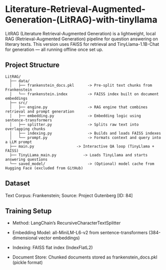 # Literature-Retrieval-Augmented-Generation-(LitRAG)-with-tinyllama

LitRAG (Literature Retrieval-Augmented Generation) is a lightweight, local RAG (Retrieval-Augmented Generation) pipeline for question answering on literary texts. This version uses FAISS for retrieval and TinyLlama-1.1B-Chat for generation — all running offline once set up.

## Project Structure

```plaintext
LitRAG/
  ├── data/
  │   ├── frankenstein_docs.pkl      -> Pre-split text chunks from Frankenstein
  │   └── frankenstein.index         -> FAISS index built on document embeddings
  ├── src/
  │   ├── engine.py                  -> RAG engine that combines retrieval and prompt generation
  │   ├── embedding.py               -> Embedding logic using sentence-transformers
  │   ├── splitter.py                -> Splits raw text into overlapping chunks
  │   ├── indexing.py                -> Builds and loads FAISS indexes
  │   └── prompt.py                  -> Formats context and query into a LLM prompt
  ├── main.py                   -> Interactive QA loop (TinyLlama + FAISS)
  ├── TinyLLama_main.py            -> Loads TinyLlama and starts answering questions
  └── saved_model/                   -> (Optional) model cache from Hugging Face (excluded from GitHub)
```
## Dataset 

Text Corpus: Frankenstein; Source: Project Gutenberg [ID: 84]

## Training Setup

- Method: LangChain’s RecursiveCharacterTextSplitter

- Embedding Model: all-MiniLM-L6-v2 from sentence-transformers (384-dimensional vector embeddings)

- Indexing: FAISS flat index (IndexFlatL2)

- Document Store: Chunked documents stored as frankenstein_docs.pkl (pickle format)
